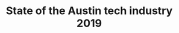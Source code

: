 ---
state: TX
region: Austin
title: State of the Austin tech industry 2019
event_url: https://www.eventbrite.com/e/state-of-the-austin-tech-industry-2019-tickets-60660183241
start_date: 2019-05-28
cost: FREE
topics: [ community, career ]
---